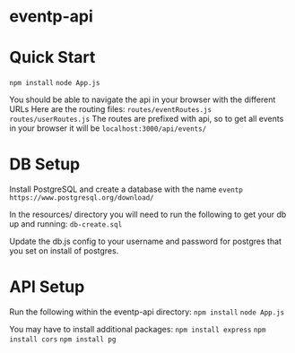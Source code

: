 # eventp-api

# Quick Start

`npm install`
`node App.js`

You should be able to navigate the api in your browser with the different URLs
Here are the routing files: `routes/eventRoutes.js` `routes/userRoutes.js`
The routes are prefixed with api, so to get all events in your browser it will be `localhost:3000/api/events/`

# DB Setup

Install PostgreSQL and create a database with the name `eventp`
`https://www.postgresql.org/download/`

In the resources/ directory you will need to run the following to get your db up and running:
`db-create.sql`

Update the db.js config to your username and password for postgres that you set on install of postgres.

# API Setup

Run the following within the eventp-api directory:
`npm install`
`node App.js`

You may have to install additional packages:
`npm install express`
`npm install cors`
`npm install pg`